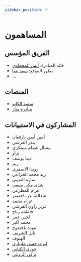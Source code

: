 ```yaml
---
sidebar_position: 9
---
```


# المساهمون

## الفريق المؤسس
- قائد المبادرة: [أنس المحمادي](https://x.com/itsanas121)  
- مطور الموقع: [سعد بتوا](https://x.com/SaadBatwa)
- ...

## المنصات  
- [منصة الكاتو](http://elcato.sb.sa)  
- [مبادرة منار](https://x.com/Manarinit)
  
## المشاركون في الاستبيانات  
- أمين أيمن بارقعان  
- بندر القرشي  
- بيسال عصام سمكري  
- تراو  
- دينا يوسف  
- ريم  
- رويدا الاسمري  
- زيد محمد الخزاعي  
- ساره العتيبي  
- شذى مكي سبعي  
- عزام المطرغي  
- عبدالله بدر باجعيفر  
- عزام محمد  
- عزيز راوي القرشي  
- فاطمة رتاج  
- لجين عمر  
- محمد أكبر  
- مودة باجندوح  
- نايل الشريف  
- الهنوف  
- [إيوان حسن مليباري](https://x.com/ZeRo0o_Epic?t=pC7WDIvA0hVwLJ-hLghvow&s=09)  
- [جوري الكناني](https://x.com/JoryAlkanani)  
- [تركي الرويثي](https://x.com/i_T71)
